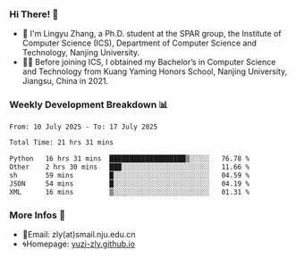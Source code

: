 ### Hi There! 👋 
- 🐳 I'm Lingyu Zhang, a Ph.D. student at the SPAR group, the Institute of Computer Science (ICS), Department of Computer Science and Technology, Nanjing University.
- 🧑‍🎓 Before joining ICS, I obtained my Bachelor’s in Computer Science and Technology from Kuang Yaming Honors School, Nanjing University, Jiangsu, China in 2021.

### Weekly Development Breakdown :bar_chart:

<!--START_SECTION:waka-->

```txt
From: 10 July 2025 - To: 17 July 2025

Total Time: 21 hrs 31 mins

Python   16 hrs 31 mins  ███████████████████▒░░░░░   76.78 %
Other    2 hrs 30 mins   ███░░░░░░░░░░░░░░░░░░░░░░   11.66 %
sh       59 mins         █░░░░░░░░░░░░░░░░░░░░░░░░   04.59 %
JSON     54 mins         █░░░░░░░░░░░░░░░░░░░░░░░░   04.19 %
XML      16 mins         ▒░░░░░░░░░░░░░░░░░░░░░░░░   01.31 %
```

<!--END_SECTION:waka-->

<!--
### Github Contributions :octocat:

![](https://raw.githubusercontent.com/yuzi-zly/yuzi-zly/output/github-contribution-grid-snake.svg)              
-->

### More Infos 📖

- 📧Email: zly(at)smail.nju.edu.cn
- 🌀Homepage: [yuzi-zly.github.io](https://yuzi-zly.github.io/)

